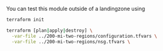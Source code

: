 You can test this module outside of a landingzone using

```bash
terraform init

terraform [plan|apply|destroy] \
  -var-file ../200-mi-two-regions/configuration.tfvars \
  -var-file ../200-mi-two-regions/nsg.tfvars \


```
